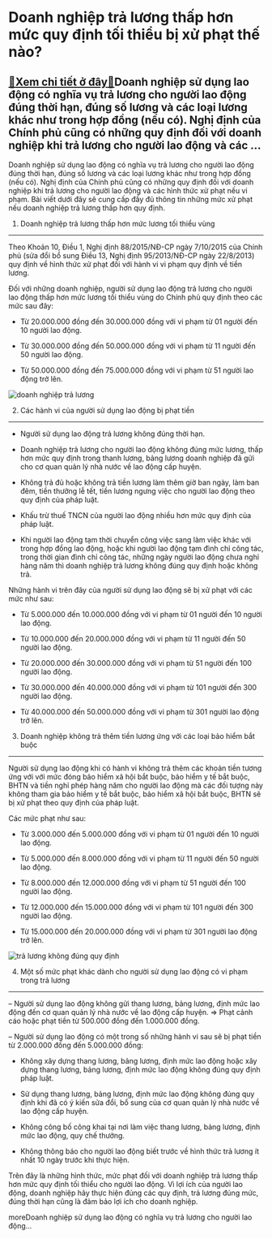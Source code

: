 Doanh nghiệp trả lương thấp hơn mức quy định tối thiểu bị xử phạt thế nào?
==========================================================================

[:gift:Xem chi tiết ở đây:gift:](https://hddtvn.com/doanh-nghiep-tra-luong-thap-hon-muc-quy-dinh-toi-thieu-bi-xu-phat-the-nao/)Doanh nghiệp sử dụng lao động có nghĩa vụ trả lương cho người lao động đúng thời hạn, đúng số lương và các loại lương khác như trong hợp đồng (nếu có). Nghị định của Chính phủ cũng có những quy định đối với doanh nghiệp khi trả lương cho người lao động và các …
---------------------------------------------------------------------------------------------------------------------------------------------------------------------------------------------------------------------------------------------------------------------

Doanh nghiệp sử dụng lao động có nghĩa vụ trả lương cho người lao động đúng thời hạn, đúng số lương và các loại lương khác như trong hợp đồng (nếu có). Nghị định của Chính phủ cũng có những quy định đối với doanh nghiệp khi trả lương cho người lao động và các hình thức xử phạt nếu vi phạm. Bài viết dưới đây sẽ cung cấp đầy đủ thông tin những mức xử phạt nếu doanh nghiệp trả lương thấp hơn quy định.


1. Doanh nghiệp trả lương thấp hơn mức lương tối thiểu vùng
-----------------------------------------------------------


Theo Khoản 10, Điều 1, Nghị định 88/2015/NĐ-CP ngày 7/10/2015 của Chính phủ (sửa đổi bổ sung Điều 13, Nghị định 95/2013/NĐ-CP ngày 22/8/2013) quy định về hình thức xử phạt đối với hành vi vi phạm quy định về tiền lương.


Đối với những doanh nghiệp, người sử dụng lao động trả lương cho người lao động thấp hơn mức lương tối thiểu vùng do Chính phủ quy định theo các mức sau đây:




* Từ 20.000.000 đồng đến 30.000.000 đồng với vi phạm từ 01 người đến 10 người lao động.

* Từ 30.000.000 đồng đến 50.000.000 đồng với vi phạm từ 11 người đến 50 người lao động.

* Từ 50.000.000 đồng đến 75.000.000 đồng với vi phạm từ 51 người lao động trở lên.



![doanh nghiệp trả lương](https://hddtvn.com/wp-content/uploads/2021/01/khao_sat_muc_luong_1_rmgw.jpg)


2. Các hành vi của người sử dụng lao động bị phạt tiền
------------------------------------------------------




* Người sử dụng lao động trả lương không đúng thời hạn.

* Doanh nghiệp trả lương cho người lao động không đúng mức lương, thấp hơn mức quy định trong thanh lương, bảng lương doanh nghiệp đã gửi cho cơ quan quản lý nhà nước về lao động cấp huyện.

* Không trả đủ hoặc không trả tiền lương làm thêm giờ ban ngày, làm ban đêm, tiền thưởng lễ tết, tiền lương ngưng việc cho người lao động theo quy định của pháp luật.

* Khấu trừ thuế TNCN của người lao động nhiều hơn mức quy định của pháp luật.

* Khi người lao động tạm thời chuyển công việc sang làm việc khác với trong hợp đồng lao động, hoặc khi người lao động tạm đình chỉ công tác, trong thời gian đình chỉ công tác, những ngày người lao động chưa nghỉ hàng năm thì doanh nghiệp trả lương không đúng quy định hoặc không trả.



Những hành vi trên đây của người sử dụng lao động sẽ bị xử phạt với các mức như sau:




* Từ 5.000.000 đến 10.000.000 đồng với vi phạm từ 01 người đến 10 người lao động.

* Từ 10.000.000 đến 20.000.000 đồng với vi phạm từ 11 người đến 50 người lao động.

* Từ 20.000.000 đến 30.000.000 đồng với vi phạm từ 51 người đến 100 người lao động.

* Từ 30.000.000 đến 40.000.000 đồng với vi phạm từ 101 người đến 300 người lao động.

* Từ 40.000.000 đến 50.000.000 đồng với vi phạm từ 301 người lao động trở lên.



3. Doanh nghiệp không trả thêm tiền lương ứng với các loại bảo hiểm bắt buộc
----------------------------------------------------------------------------


Người sử dụng lao động khi có hành vi không trả thêm các khoản tiền tương ứng với với mức đóng bảo hiểm xã hội bắt buộc, bảo hiểm y tế bắt buộc, BHTN và tiền nghỉ phép hàng năm cho người lao động mà các đối tượng này không tham gia bảo hiểm y tế bắt buộc, bảo hiểm xã hội bắt buộc, BHTN sẽ bị xử phạt theo quy định của pháp luật.


Các mức phạt như sau:




* Từ 3.000.000 đến 5.000.000 đồng với vi phạm từ 01 người đến 10 người lao động.

* Từ 5.000.000 đến 8.000.000 đồng với vi phạm từ 11 người đến 50 người lao động.

* Từ 8.000.000 đến 12.000.000 đồng với vi phạm từ 51 người đến 100 người lao động.

* Từ 12.000.000 đến 15.000.000 đồng với vi phạm từ 101 người đến 300 người lao động.

* Từ 15.000.000 đến 20.000.000 đồng với vi phạm từ 301 người lao động trở lên.



![trả lương không đúng quy định](https://hddtvn.com/wp-content/uploads/2021/01/Untitled-68.png)


4. Một số mức phạt khác dành cho người sử dụng lao động có vi phạm trong trả lương
----------------------------------------------------------------------------------


– Người sử dụng lao động không gửi thang lương, bảng lương, định mức lao động đến cơ quan quản lý nhà nước về lao động cấp huyện. => Phạt cảnh cáo hoặc phạt tiền từ 500.000 đồng đến 1.000.000 đồng.


– Người sử dụng lao động có một trong số những hành vi sau sẽ bị phạt tiền từ 2.000.000 đồng đến 5.000.000 đồng:




* Không xây dựng thang lương, bảng lương, định mức lao động hoặc xây dựng thang lương, bảng lương, định mức lao động không đúng quy định pháp luật.

* Sử dụng thang lương, bảng lương, định mức lao động không đúng quy định khi đã có ý kiến sửa đổi, bổ sung của cơ quan quản lý nhà nước về lao động cấp huyện.

* Không công bố công khai tại nơi làm việc thang lương, bảng lương, định mức lao động, quy chế thưởng.

* Không thông báo cho người lao động biết trước về hình thức trả lương ít nhất 10 ngày trước khi thực hiện.



Trên đây là những hình thức, mức phạt đối với doanh nghiệp trả lương thấp hơn mức quy định tối thiểu cho người lao động. Vì lợi ích của người lao động, doanh nghiệp hãy thực hiện đúng các quy định, trả lương đúng mức, đúng thời hạn cũng là đảm bảo lợi ích cho doanh nghiệp.

moreDoanh nghiệp sử dụng lao động có nghĩa vụ trả lương cho người lao động…

